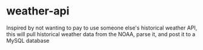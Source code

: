 # weather-api
Inspired by not wanting to pay to use someone else's historical weather API, this will pull historical weather data from the NOAA, parse it, and post it to a MySQL database
